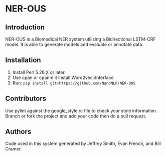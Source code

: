 # NER-OUS

## Introduction
NER-OUS is a Biomedical NER system utilizing a Bidirectional LSTM-CRF model. It is able to generate models and evaluate or annotate data.

## Installation
1. Install Perl 5.26.X or later
2. Use cpan or cpanm it install Word2vec::Interface
3. Run: `pip install git+https://github.com/NanoNLP/NER-OUS`
 
## Contributors
Use pylint against the google_style.rc file to check your style information. Branch or fork the project and add your code then do a pull request.

## Authors
Code used in this system generated by Jeffrey Smith, Evan French, and Bill Cramer.
